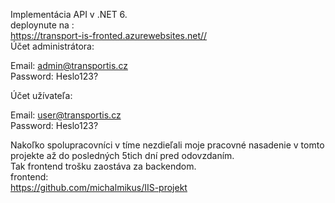 Implementácia API v .NET 6.<br/>
deploynute na :<br/>
https://transport-is-fronted.azurewebsites.net//<br/>
Účet administrátora: <br/>

Email: admin@transportis.cz <br/>
Password: Heslo123? <br/>

Účet užívateľa:<br/>

Email: user@transportis.cz <br/>
Password: Heslo123? <br/>

Nakoľko spolupracovníci v tíme nezdieľali moje pracovné nasadenie v tomto projekte až do posledných 5tich dní pred odovzdaním.<br/>
Tak frontend trošku zaostáva za backendom.<br/>
frontend:<br/>
https://github.com/michalmikus/IIS-projekt<br/>
